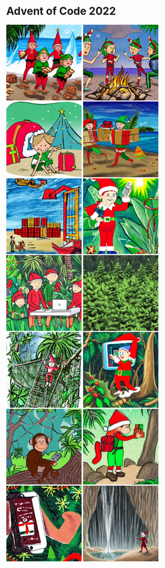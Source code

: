 # Advent of Code 2022
<a href="Day_01/solution.ipynb"><img src="Day_01/elf_landing.jpg" width="200" title="Day 1"></a>
<a href="Day_02/solution.ipynb"><img src="Day_02/rock_paper_scissors.jpg" width="200" title="Day 2"></a>
<a href="Day_03/solution.ipynb"><img src="Day_03/rucksacks.jpg" width="200" title="Day 3"></a>
<a href="Day_04/solution.ipynb"><img src="Day_04/clean_up.jpg" width="200" title="Day 4"></a>
<a href="Day_05/solution.ipynb"><img src="Day_05/unloading.jpg" width="200" title="Day 5"></a>
<a href="Day_06/solution.ipynb"><img src="Day_06/radio.jpg" width="200" title="Day 6"></a>
<a href="Day_07/solution.ipynb"><img src="Day_07/update.jpg" width="200" title="Day 7"></a>
<a href="Day_08/solution.ipynb"><img src="Day_08/trees.jpg" width="200" title="Day 8"></a>
<a href="Day_09/solution.ipynb"><img src="Day_09/bridge.jpg" width="200" title="Day 9"></a>
<a href="Day_10/solution.ipynb"><img src="Day_10/crt_tv.jpg" width="200" title="Day 10"></a>
<a href="Day_11/solution.ipynb"><img src="Day_11/monkey_business.jpg" width="200" title="Day 11"></a>
<a href="Day_12/solution.ipynb"><img src="Day_12/hiking.jpg" width="200" title="Day 12"></a>
<a href="Day_13/solution.ipynb"><img src="Day_13/distress_signal.jpg" width="200" title="Day 13"></a>
<a href="Day_14/solution.ipynb"><img src="Day_14/cave.jpg" width="200" title="Day 14"></a>
